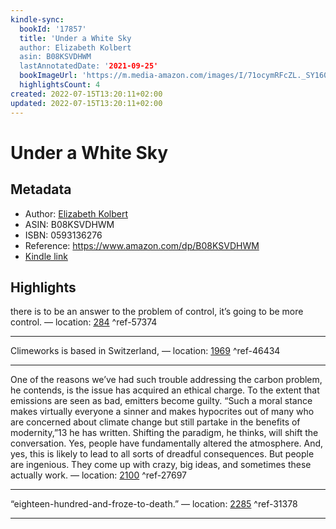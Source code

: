 ```yaml
---
kindle-sync:
  bookId: '17857'
  title: 'Under a White Sky
  author: Elizabeth Kolbert
  asin: B08KSVDHWM
  lastAnnotatedDate: '2021-09-25'
  bookImageUrl: 'https://m.media-amazon.com/images/I/71ocymRFcZL._SY160.jpg'
  highlightsCount: 4
created: 2022-07-15T13:20:11+02:00
updated: 2022-07-15T13:20:11+02:00
---
```

# Under a White Sky
## Metadata
* Author: [Elizabeth Kolbert](https://www.amazon.com/Elizabeth-Kolbert/e/B001JPC7CE/ref=dp_byline_cont_ebooks_1)
* ASIN: B08KSVDHWM
* ISBN: 0593136276
* Reference: https://www.amazon.com/dp/B08KSVDHWM
* [Kindle link](kindle://book?action=open&asin=B08KSVDHWM)

## Highlights
there is to be an answer to the problem of control, it’s going to be more control. — location: [284](kindle://book?action=open&asin=B08KSVDHWM&location=284) ^ref-57374

---
Climeworks is based in Switzerland, — location: [1969](kindle://book?action=open&asin=B08KSVDHWM&location=1969) ^ref-46434

---
One of the reasons we’ve had such trouble addressing the carbon problem, he contends, is the issue has acquired an ethical charge. To the extent that emissions are seen as bad, emitters become guilty. “Such a moral stance makes virtually everyone a sinner and makes hypocrites out of many who are concerned about climate change but still partake in the benefits of modernity,”13 he has written. Shifting the paradigm, he thinks, will shift the conversation. Yes, people have fundamentally altered the atmosphere. And, yes, this is likely to lead to all sorts of dreadful consequences. But people are ingenious. They come up with crazy, big ideas, and sometimes these actually work. — location: [2100](kindle://book?action=open&asin=B08KSVDHWM&location=2100) ^ref-27697

---
“eighteen-hundred-and-froze-to-death.” — location: [2285](kindle://book?action=open&asin=B08KSVDHWM&location=2285) ^ref-31378

---
